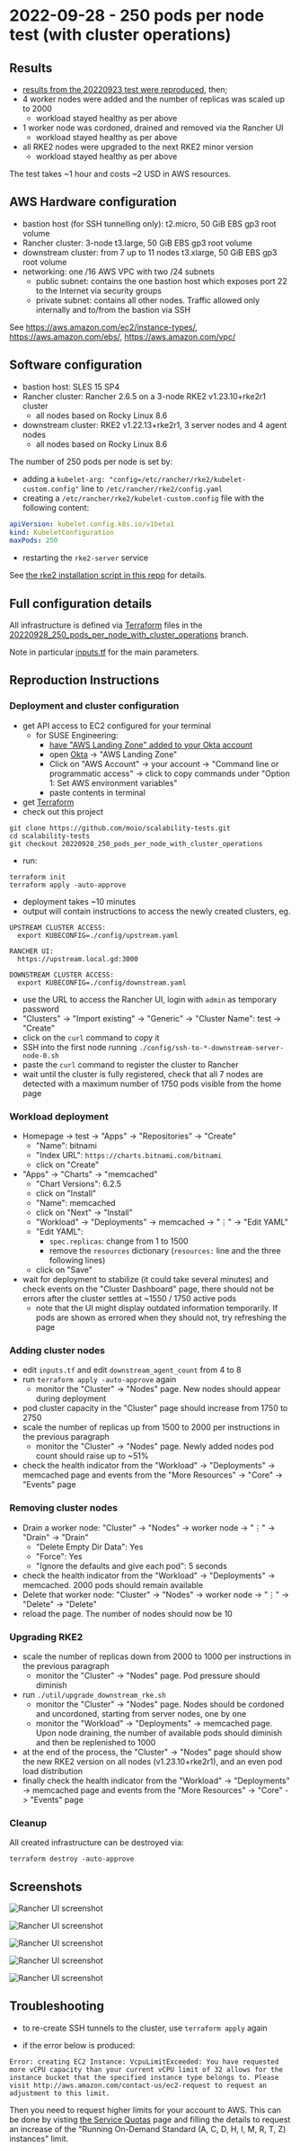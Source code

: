# 2022-09-28 - 250 pods per node test (with cluster operations)

## Results

- [results from the 20220923 test were reproduced](./20220923%20-%20250%20pods%20per%20node.md), then;
- 4 worker nodes were added and the number of replicas was scaled up to 2000
  - workload stayed healthy as per above
- 1 worker node was cordoned, drained and removed via the Rancher UI
  - workload stayed healthy as per above
- all RKE2 nodes were upgraded to the next RKE2 minor version
  - workload stayed healthy as per above

The test takes ~1 hour and costs ~2 USD in AWS resources.

## AWS Hardware configuration

- bastion host (for SSH tunnelling only): t2.micro, 50 GiB EBS gp3 root volume
- Rancher cluster: 3-node t3.large, 50 GiB EBS gp3 root volume
- downstream cluster: from 7 up to 11 nodes t3.xlarge, 50 GiB EBS gp3 root volume
- networking: one /16 AWS VPC with two /24 subnets
  - public subnet: contains the one bastion host which exposes port 22 to the Internet via security groups
  - private subnet: contains all other nodes. Traffic allowed only internally and to/from the bastion via SSH

See https://aws.amazon.com/ec2/instance-types/, https://aws.amazon.com/ebs/, https://aws.amazon.com/vpc/ 

## Software configuration

- bastion host: SLES 15 SP4
- Rancher cluster: Rancher 2.6.5 on a 3-node RKE2 v1.23.10+rke2r1 cluster
    - all nodes based on Rocky Linux 8.6
- downstream cluster: RKE2 v1.22.13+rke2r1, 3 server nodes and 4 agent nodes
  - all nodes based on Rocky Linux 8.6

The number of 250 pods per node is set by:
- adding a `kubelet-arg: "config=/etc/rancher/rke2/kubelet-custom.config"` line to `/etc/rancher/rke2/config.yaml`
- creating a `/etc/rancher/rke2/kubelet-custom.config` file with the following content:
```yaml
apiVersion: kubelet.config.k8s.io/v1beta1
kind: KubeletConfiguration
maxPods: 250
```
- restarting the `rke2-server` service

See [the rke2 installation script in this repo](../rke2/install_rke2.sh) for details.

## Full configuration details

All infrastructure is defined via [Terraform](https://www.terraform.io/) files in the [20220928_250_pods_per_node_with_cluster_operations](https://github.com/moio/scalability-tests/tree/20220928_250_pods_per_node_with_cluster_operations) branch.

Note in particular [inputs.tf](../inputs.tf) for the main parameters.

## Reproduction Instructions
 
### Deployment and cluster configuration

- get API access to EC2 configured for your terminal
    - for SUSE Engineering:
        - [have "AWS Landing Zone" added to your Okta account](https://confluence.suse.com/display/CCOE/Requesting+AWS+Access)
        - open [Okta](https://suse.okta.com/) -> "AWS Landing Zone"
        - Click on "AWS Account" -> your account -> "Command line or programmatic access" -> click to copy commands under "Option 1: Set AWS environment variables"
        - paste contents in terminal
- get [Terraform](https://www.terraform.io/downloads)
- check out this project
```shell
git clone https://github.com/moio/scalability-tests.git
cd scalability-tests
git checkout 20220928_250_pods_per_node_with_cluster_operations
```
- run:

```shell
terraform init
terraform apply -auto-approve
```

- deployment takes ~10 minutes
- output will contain instructions to access the newly created clusters, eg.
```
UPSTREAM CLUSTER ACCESS:
  export KUBECONFIG=./config/upstream.yaml

RANCHER UI:
  https://upstream.local.gd:3000

DOWNSTREAM CLUSTER ACCESS:
  export KUBECONFIG=./config/downstream.yaml
```
- use the URL to access the Rancher UI, login with `admin` as temporary password
- "Clusters" -> "Import existing" -> "Generic" -> "Cluster Name": test -> "Create"
- click on the `curl` command to copy it
- SSH into the first node running `./config/ssh-to-*-downstream-server-node-0.sh`
- paste the `curl` command to register the cluster to Rancher
- wait until the cluster is fully registered, check that all 7 nodes are detected with a maximum number of 1750 pods visible from the home page

### Workload deployment

- Homepage -> test -> "Apps" -> "Repositories" -> "Create"
    - "Name": bitnami
    - "Index URL": `https://charts.bitnami.com/bitnami`
    - click on "Create"
- "Apps" -> "Charts" -> "memcached"
    - "Chart Versions": 6.2.5
    - click on "Install"
    - "Name": memcached
    - click on "Next" -> "Install"
    - "Workload" -> "Deployments" -> memcached -> "⋮" -> "Edit YAML"
    - "Edit YAML":
        - `spec.replicas`: change from 1 to 1500
        - remove the `resources` dictionary (`resources:` line and the three following lines) 
    - click on "Save"
- wait for deployment to stabilize (it could take several minutes) and check events on the "Cluster Dashboard" page, there should not be errors after the cluster settles at ~1550 / 1750 active pods
  - note that the UI might display outdated information temporarily. If pods are shown as errored when they should not, try refreshing the page

### Adding cluster nodes

- edit `inputs.tf` and edit `downstream_agent_count` from 4 to 8
- run `terraform apply -auto-approve` again
  - monitor the "Cluster" -> "Nodes" page. New nodes should appear during deployment
- pod cluster capacity in the "Cluster" page should increase from  1750 to 2750
- scale the number of replicas up from 1500 to 2000 per instructions in the previous paragraph
    - monitor the "Cluster" -> "Nodes" page. Newly added nodes pod count should raise up to ~51%
- check the health indicator from the "Workload" -> "Deployments" -> memcached page and events from the "More Resources" -> "Core" -> "Events" page

### Removing cluster nodes

- Drain a worker node: "Cluster" -> "Nodes" -> worker node -> "⋮" -> "Drain" -> "Drain"
  - "Delete Empty Dir Data": Yes
  - "Force": Yes
  - "Ignore the defaults and give each pod": 5 seconds
- check the health indicator from the "Workload" -> "Deployments" -> memcached. 2000 pods should remain available
- Delete that worker node: "Cluster" -> "Nodes" -> worker node -> "⋮" -> "Delete" -> "Delete"
- reload the page. The number of nodes should now be 10

### Upgrading RKE2

- scale the number of replicas down from 2000 to 1000 per instructions in the previous paragraph
    - monitor the "Cluster" -> "Nodes" page. Pod pressure should diminish
- run `./util/upgrade_downstream_rke.sh`
  - monitor the "Cluster" -> "Nodes" page. Nodes should be cordoned and uncordoned, starting from server nodes, one by one
  - monitor the "Workload" -> "Deployments" -> memcached page. Upon node draining, the number of available pods should diminish and then be replenished to 1000
- at the end of the process, the "Cluster" -> "Nodes" page should show the new RKE2 version on all nodes (v1.23.10+rke2r1), and an even pod load distribution
- finally check the health indicator from the "Workload" -> "Deployments" -> memcached page and events from the "More Resources" -> "Core" -> "Events" page

### Cleanup

All created infrastructure can be destroyed via:
```shell
terraform destroy -auto-approve
```

## Screenshots

![Rancher UI screenshot](images/20220928-1.png)

![Rancher UI screenshot](images/20220928-2.png)

![Rancher UI screenshot](images/20220928-3.png)

![Rancher UI screenshot](images/20220928-4.png)

![Rancher UI screenshot](images/20220928-5.png)


## Troubleshooting
- to re-create SSH tunnels to the cluster, use `terraform apply` again

- if the error below is produced:
```
Error: creating EC2 Instance: VcpuLimitExceeded: You have requested more vCPU capacity than your current vCPU limit of 32 allows for the instance bucket that the specified instance type belongs to. Please visit http://aws.amazon.com/contact-us/ec2-request to request an adjustment to this limit.
```

Then you need to request higher limits for your account to AWS. This can be done by visting [the Service Quotas](https://console.aws.amazon.com/servicequotas/home) page and filling the details to request an increase of the "Running On-Demand Standard (A, C, D, H, I, M, R, T, Z) instances" limit.
